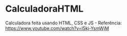 # CalculadoraHTML
Calculadora feita usando HTML, CSS e JS - Referência: https://www.youtube.com/watch?v=I5kj-YsmWjM

